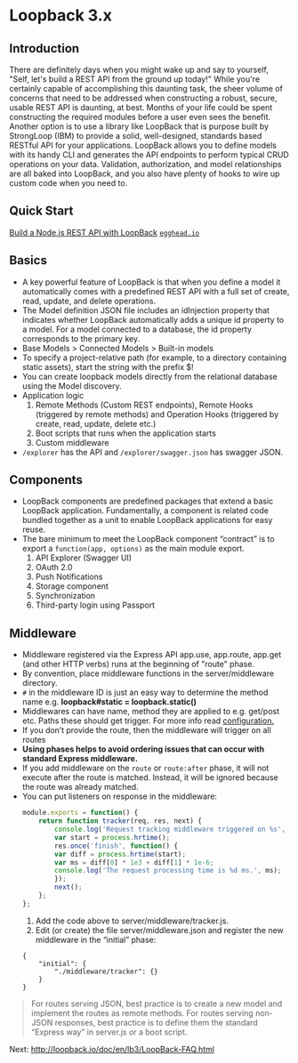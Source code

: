# Loopback 3.x

## Introduction
There are definitely days when you might wake up and say to yourself, "Self, let's build a REST API from the ground up today!"
While you're certainly capable of accomplishing this daunting task, the sheer volume of concerns that need to be addressed when constructing a robust, secure, usable REST API is daunting, at best. Months of your life could be spent constructing the required modules before a user even sees the benefit.
Another option is to use a library like LoopBack that is purpose built by StrongLoop (IBM) to provide a solid, well-designed, standards based RESTful API for your applications.
LoopBack allows you to define models with its handy CLI and generates the API endpoints to perform typical CRUD operations on your data. Validation, authorization, and model relationships are all baked into LoopBack, and you also have plenty of hooks to wire up custom code when you need to.

## Quick Start
[Build a Node.js REST API with LoopBack](https://egghead.io/courses/build-a-node-js-rest-api-with-loopback) [`egghead.io`](egghead.io)

## Basics

*   A key powerful feature of LoopBack is that when you define a model it automatically comes with a predefined REST API with a full set of create, read, update, and delete operations.
*   The Model definition JSON file includes an idInjection property that indicates whether LoopBack automatically adds a unique id property to a model. For a model connected to a database, the id property corresponds to the primary key.
*   Base Models > Connected Models > Built-in models
*   To specify a project-relative path (for example, to a directory containing static assets), start the string with the prefix $!
*   You can create loopback models directly from the relational database using the Model discovery.
*   Application logic
    1.  Remote Methods (Custom REST endpoints), Remote Hooks (triggered by remote methods) and Operation Hooks (triggered by create, read, update, delete etc.)
    2.  Boot scripts that runs when the application starts
    3.  Custom middleware
*   `/explorer` has the API and `/explorer/swagger.json` has swagger JSON.

## Components

*   LoopBack components are predefined packages that extend a basic LoopBack application. Fundamentally, a component is related code bundled together as a unit to enable LoopBack applications for easy reuse. 
*   The bare minimum to meet the LoopBack component “contract” is to export a `function(app, options)` as the main module export.
    1.  API Explorer (Swagger UI)
    2.  OAuth 2.0
    3.  Push Notifications 
    4.  Storage component
    5.  Synchronization
    6.  Third-party login using Passport


## Middleware

*   Middleware registered via the Express API app.use, app.route, app.get (and other HTTP verbs) runs at the beginning of "route" phase.
*   By convention, place middleware functions in the server/middleware directory.
*   `#` in the middleware ID is just an easy way to determine the method name e.g. **loopback#static = loopback.static()**
*   Middlewares can have name, method they are applied to e.g. get/post etc. Paths these should get trigger. For more info read [configuration.](http://loopback.io/doc/en/lb3/Defining-middleware.html#middleware-configuration-properties "Middleware Configuration Properties")
*   If you don’t provide the route, then the middleware will trigger on all routes
*   **Using phases helps to avoid ordering issues that can occur with standard Express middleware.**
*   If you add middleware on the `route` or `route:after` phase, it will not execute after the route is matched. Instead, it will be ignored because the route was already matched.
*   You can put listeners on response in the middleware:
    ```javascript
    module.exports = function() {
        return function tracker(req, res, next) {
            console.log('Request tracking middleware triggered on %s', req.url);
            var start = process.hrtime();
            res.once('finish', function() {
            var diff = process.hrtime(start);
            var ms = diff[0] * 1e3 + diff[1] * 1e-6;
            console.log('The request processing time is %d ms.', ms);
            });
            next();
        };
    };
    ```
    1.  Add the code above to server/middleware/tracker.js.
    2.  Edit (or create) the file server/middleware.json and register the new middleware in the “initial” phase:
    ```
    {
        "initial": {
            "./middleware/tracker": {}
        }
    }
    ```
>   For routes serving JSON, best practice is to create a new model and implement the routes as remote methods. For routes serving non-JSON responses, best practice is to define them the standard “Express way” in server.js or a boot script.

Next: http://loopback.io/doc/en/lb3/LoopBack-FAQ.html

